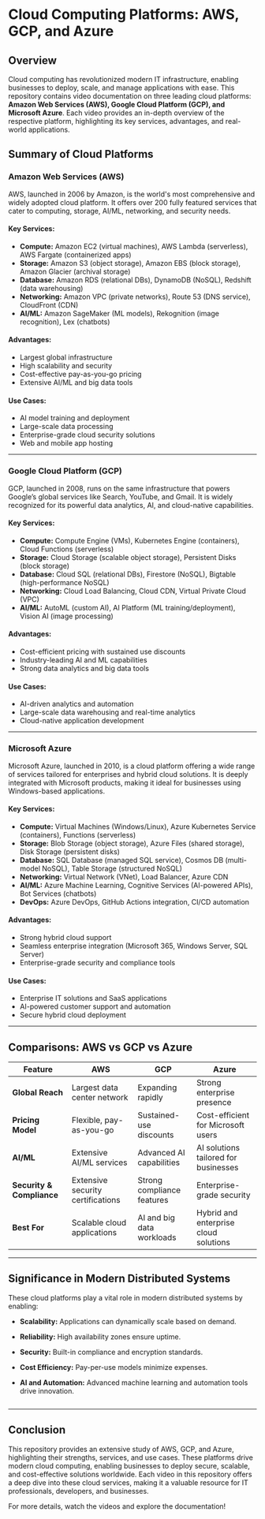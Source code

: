# Cloud Computing Platforms: AWS, GCP, and Azure

## Overview
Cloud computing has revolutionized modern IT infrastructure, enabling businesses to deploy, scale, and manage applications with ease. This repository contains video documentation on three leading cloud platforms: **Amazon Web Services (AWS), Google Cloud Platform (GCP), and Microsoft Azure**. Each video provides an in-depth overview of the respective platform, highlighting its key services, advantages, and real-world applications.

## Summary of Cloud Platforms

### **Amazon Web Services (AWS)**
AWS, launched in 2006 by Amazon, is the world's most comprehensive and widely adopted cloud platform. It offers over 200 fully featured services that cater to computing, storage, AI/ML, networking, and security needs.

#### **Key Services:**
- **Compute:** Amazon EC2 (virtual machines), AWS Lambda (serverless), AWS Fargate (containerized apps)
- **Storage:** Amazon S3 (object storage), Amazon EBS (block storage), Amazon Glacier (archival storage)
- **Database:** Amazon RDS (relational DBs), DynamoDB (NoSQL), Redshift (data warehousing)
- **Networking:** Amazon VPC (private networks), Route 53 (DNS service), CloudFront (CDN)
- **AI/ML:** Amazon SageMaker (ML models), Rekognition (image recognition), Lex (chatbots)

#### **Advantages:**
- Largest global infrastructure
- High scalability and security
- Cost-effective pay-as-you-go pricing
- Extensive AI/ML and big data tools

#### **Use Cases:**
- AI model training and deployment
- Large-scale data processing
- Enterprise-grade cloud security solutions
- Web and mobile app hosting

---

### **Google Cloud Platform (GCP)**
GCP, launched in 2008, runs on the same infrastructure that powers Google’s global services like Search, YouTube, and Gmail. It is widely recognized for its powerful data analytics, AI, and cloud-native capabilities.

#### **Key Services:**
- **Compute:** Compute Engine (VMs), Kubernetes Engine (containers), Cloud Functions (serverless)
- **Storage:** Cloud Storage (scalable object storage), Persistent Disks (block storage)
- **Database:** Cloud SQL (relational DBs), Firestore (NoSQL), Bigtable (high-performance NoSQL)
- **Networking:** Cloud Load Balancing, Cloud CDN, Virtual Private Cloud (VPC)
- **AI/ML:** AutoML (custom AI), AI Platform (ML training/deployment), Vision AI (image processing)

#### **Advantages:**
- Cost-efficient pricing with sustained use discounts
- Industry-leading AI and ML capabilities
- Strong data analytics and big data tools

#### **Use Cases:**
- AI-driven analytics and automation
- Large-scale data warehousing and real-time analytics
- Cloud-native application development

---

### **Microsoft Azure**
Microsoft Azure, launched in 2010, is a cloud platform offering a wide range of services tailored for enterprises and hybrid cloud solutions. It is deeply integrated with Microsoft products, making it ideal for businesses using Windows-based applications.

#### **Key Services:**
- **Compute:** Virtual Machines (Windows/Linux), Azure Kubernetes Service (containers), Functions (serverless)
- **Storage:** Blob Storage (object storage), Azure Files (shared storage), Disk Storage (persistent disks)
- **Database:** SQL Database (managed SQL service), Cosmos DB (multi-model NoSQL), Table Storage (structured NoSQL)
- **Networking:** Virtual Network (VNet), Load Balancer, Azure CDN
- **AI/ML:** Azure Machine Learning, Cognitive Services (AI-powered APIs), Bot Services (chatbots)
- **DevOps:** Azure DevOps, GitHub Actions integration, CI/CD automation

#### **Advantages:**
- Strong hybrid cloud support
- Seamless enterprise integration (Microsoft 365, Windows Server, SQL Server)
- Enterprise-grade security and compliance tools

#### **Use Cases:**
- Enterprise IT solutions and SaaS applications
- AI-powered customer support and automation
- Secure hybrid cloud deployment

---

## **Comparisons: AWS vs GCP vs Azure**
| Feature | AWS | GCP | Azure |
|---------|-----|-----|-------|
| **Global Reach** | Largest data center network | Expanding rapidly | Strong enterprise presence |
| **Pricing Model** | Flexible, pay-as-you-go | Sustained-use discounts | Cost-efficient for Microsoft users |
| **AI/ML** | Extensive AI/ML services | Advanced AI capabilities | AI solutions tailored for businesses |
| **Security & Compliance** | Extensive security certifications | Strong compliance features | Enterprise-grade security |
| **Best For** | Scalable cloud applications | AI and big data workloads | Hybrid and enterprise cloud solutions |

---

## **Significance in Modern Distributed Systems**
These cloud platforms play a vital role in modern distributed systems by enabling:
- **Scalability:** Applications can dynamically scale based on demand.
- **Reliability:** High availability zones ensure uptime.
- **Security:** Built-in compliance and encryption standards.
- **Cost Efficiency:** Pay-per-use models minimize expenses.
- **AI and Automation:** Advanced machine learning and automation tools drive innovation.

     ```

---

## **Conclusion**
This repository provides an extensive study of AWS, GCP, and Azure, highlighting their strengths, services, and use cases. These platforms drive modern cloud computing, enabling businesses to deploy secure, scalable, and cost-effective solutions worldwide. Each video in this repository offers a deep dive into these cloud services, making it a valuable resource for IT professionals, developers, and businesses.

For more details, watch the videos and explore the documentation!

